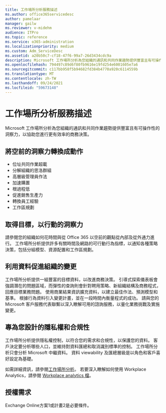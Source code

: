 ```yaml
---
title: 工作場所分析服務描述
ms.author: office365servicedesc
author: pamelaar
manager: gailw
ms.reviewer: v-midehm
audience: ITPro
ms.topic: reference
ms.service: o365-administration
ms.localizationpriority: medium
ms.custom: Adm_ServiceDesc
ms.assetid: a20b50c7-cf18-47f6-99a7-26d3434cdc9a
description: Microsoft 工作場所分析為您組織的通訊和共同作業趨勢提供豐富且有可操作性的洞察力，以協助您進行更有效率的商務決策。
ms.openlocfilehash: 794497c89d6f80fb9616e19fd254e6001605e7a6
ms.sourcegitcommit: c117bb958f5b94682fd384b4770a920c6114559b
ms.translationtype: MT
ms.contentlocale: zh-TW
ms.lasthandoff: 09/24/2021
ms.locfileid: "59673148"
---
```

# <a name="workplace-analytics-service-description"></a>工作場所分析服務描述

Microsoft 工作場所分析為您組織的通訊和共同作業趨勢提供豐富且有可操作性的洞察力，以協助您進行更有效率的商務決策。

## <a name="transform-unprecedented-insights-into-action"></a>將空前的洞察力轉換成動作

* 位址共同作業超載
* 分解組織的思洛群組
* 高層級管理員作法
* 加速購置
* 根過程低
* 促進銷售生產力
* 轉換員工經驗
* 工作區規劃

## <a name="gain-objective-actionable-insights"></a>取得目標，以行動的洞察力

請參閱您的組織如何花時間與從 Office 365 以空前的觀點從內部及從外通力進行。 工作場所分析提供許多有關時間及網路的可行動行為指標，以通知各種策略決策，包括分組模型、資源配置和工作區規劃。

## <a name="drive-organizational-change-with-data"></a>利用資料促進組織的變更

工作場所分析提供一組豐富的目標資料，以改進商務決策。 引導式探索儀表板會強調潛在的問題區域，而彈性的查詢則會針對聘用策略、新組織結構及商務程式，回應目標業務問題。 使用商業結果資訊擴充資料，以建立最佳作法、預測模型和基準。 根據行為資料引入變更計畫，並在一段時間內衡量程式的成功。 請與您的 Microsoft 客戶服務代表聯繫以深入瞭解可用的諮詢服務，以量化業務挑戰及實施變更。

## <a name="privacy-and-compliance-designed-for-you"></a>專為您設計的隱私權和合規性

工作場所分析提供隱私權控制，以符合您的需求和合規性，以保護您的資料。 客戶決定要分析哪些人口，並維持對資料匯總和取消識別標準的控制。 工作場所分析只會分析 Microsoft 中繼資料。 資料 viewability 及匯總層級是以角色和客戶喜好設定為基礎。

如需詳細資訊，請參閱[工作場所分析](https://go.microsoft.com/fwlink/?linkid=852492)。 若要深入瞭解如何使用 Workplace Analytics，請參閱 [Workplace analytics 檔](/workplace-analytics/)。
  
## <a name="licensing-requirements"></a>授權需求

Exchange Online方案1或計畫2是必要條件。